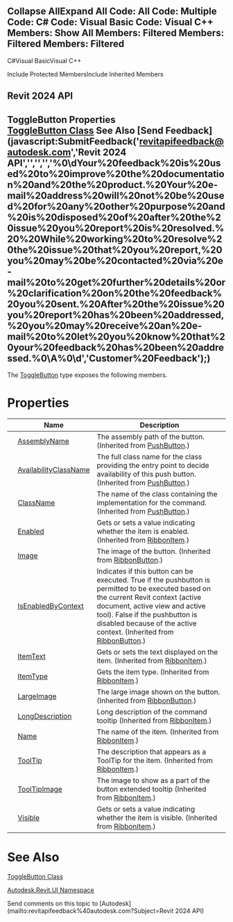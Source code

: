 ﻿

Collapse AllExpand All Code: All Code: Multiple Code: C# Code: Visual Basic Code: Visual C++  Members: Show All Members: Filtered Members: Filtered Members: Filtered   
---  
  
C#Visual BasicVisual C++

Include Protected MembersInclude Inherited Members

Revit 2024 API  
---  
ToggleButton Properties  
[ToggleButton Class](aaef4d8d-18bd-4245-51be-bfc1740f8053.md) See Also [Send Feedback](javascript:SubmitFeedback\('revitapifeedback@autodesk.com','Revit 2024 API','','','','%0\\dYour%20feedback%20is%20used%20to%20improve%20the%20documentation%20and%20the%20product.%20Your%20e-mail%20address%20will%20not%20be%20used%20for%20any%20other%20purpose%20and%20is%20disposed%20of%20after%20the%20issue%20you%20report%20is%20resolved.%20%20While%20working%20to%20resolve%20the%20issue%20that%20you%20report,%20you%20may%20be%20contacted%20via%20e-mail%20to%20get%20further%20details%20or%20clarification%20on%20the%20feedback%20you%20sent.%20After%20the%20issue%20you%20report%20has%20been%20addressed,%20you%20may%20receive%20an%20e-mail%20to%20let%20you%20know%20that%20your%20feedback%20has%20been%20addressed.%0\\A%0\\d','Customer%20Feedback'\);)  
---  
  
The [ToggleButton](aaef4d8d-18bd-4245-51be-bfc1740f8053.md) type exposes the following members.

# Properties

|  | Name | Description |
| --- | --- | --- |
|  | [AssemblyName](0cf77ff0-48fb-b92a-62c4-fbb3543d8987.md) | The assembly path of the button. (Inherited from [PushButton](c4294178-9b46-3590-98b1-970af89e3c10.md).) |
|  | [AvailabilityClassName](3636af6d-5d81-19ee-c3e2-2b7ed8126f86.md) | The full class name for the class providing the entry point to decide availability of this push button.  (Inherited from [PushButton](c4294178-9b46-3590-98b1-970af89e3c10.md).) |
|  | [ClassName](791aa519-daeb-0bf5-b407-230db90a3b96.md) | The name of the class containing the implementation for the command.  (Inherited from [PushButton](c4294178-9b46-3590-98b1-970af89e3c10.md).) |
|  | [Enabled](1e8498e5-1609-cf26-fb58-012e73db9f5b.md) | Gets or sets a value indicating whether the item is enabled.  (Inherited from [RibbonItem](79225f03-1633-3722-15b0-752c91a3740d.md).) |
|  | [Image](34d5d65e-d835-74ec-7c67-22b3b1c684f5.md) | The image of the button. (Inherited from [RibbonButton](0f523e1e-6949-451f-97fc-48c3cd9d7c82.md).) |
|  | [IsEnabledByContext](f4b64459-2b49-441d-3690-d86dd179a641.md) | Indicates if this button can be executed. True if the pushbutton is permitted to be executed based on the current Revit context (active document, active view and active tool). False if the pushbutton is disabled because of the active context. (Inherited from [RibbonButton](0f523e1e-6949-451f-97fc-48c3cd9d7c82.md).) |
|  | [ItemText](37aa82da-384b-c258-b694-6e4ee03bdcb0.md) | Gets or sets the text displayed on the item.  (Inherited from [RibbonItem](79225f03-1633-3722-15b0-752c91a3740d.md).) |
|  | [ItemType](a2684698-096c-d278-a29f-698bc487716c.md) | Gets the item type. (Inherited from [RibbonItem](79225f03-1633-3722-15b0-752c91a3740d.md).) |
|  | [LargeImage](558a403d-2002-10e9-30d8-c0160f5115dc.md) | The large image shown on the button. (Inherited from [RibbonButton](0f523e1e-6949-451f-97fc-48c3cd9d7c82.md).) |
|  | [LongDescription](b5d651b3-136b-a0b1-fe3c-d37c55196e87.md) | Long description of the command tooltip  (Inherited from [RibbonItem](79225f03-1633-3722-15b0-752c91a3740d.md).) |
|  | [Name](07794356-fa07-1071-47f0-a1b13ee47f40.md) | The name of the item. (Inherited from [RibbonItem](79225f03-1633-3722-15b0-752c91a3740d.md).) |
|  | [ToolTip](afc95063-2798-2dfb-8313-8875738dc5e5.md) | The description that appears as a ToolTip for the item. (Inherited from [RibbonItem](79225f03-1633-3722-15b0-752c91a3740d.md).) |
|  | [ToolTipImage](dd4010ef-a6dd-6ad4-90fd-570b4a9add4d.md) | The image to show as a part of the button extended tooltip  (Inherited from [RibbonItem](79225f03-1633-3722-15b0-752c91a3740d.md).) |
|  | [Visible](03c0742a-15ba-d46d-8cd7-5c5a1fb63a6c.md) | Gets or sets a value indicating whether the item is visible.  (Inherited from [RibbonItem](79225f03-1633-3722-15b0-752c91a3740d.md).) |
  
# See Also

[ToggleButton Class](aaef4d8d-18bd-4245-51be-bfc1740f8053.md)

[Autodesk.Revit.UI Namespace](e86fd90a-8957-02a6-da7f-ced248966e3e.md)

Send comments on this topic to [Autodesk](mailto:revitapifeedback%40autodesk.com?Subject=Revit 2024 API)